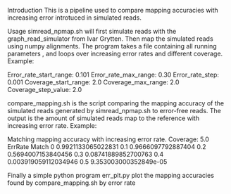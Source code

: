 Introduction
This is a pipeline used to compare mapping accuracies with increasing error introtuced in simulated reads.

Usage
simread_npmap.sh will first simulate reads with the graph_read_simulator from Ivar Grytten. Then map the simulated reads using numpy alignments.
The program takes a file containing all running parameters , and loops over increasing error rates and different coverage. Example:

Error_rate_start_range:	0.101
Error_rate_max_range:	0.30
Error_rate_step:	0.001
Coverage_start_range:	2.0
Coverage_max_range:	2.0
Coverage_step_value:	2.0

compare_mapping.sh is the script comparing the mapping accuracy of the simulated reads generated by simread_npmap.sh to error-free reads.
The output is the amount of simulated reads map to the reference with increasing error rate. Example:

Matching mapping accuracy with increasing error rate. Coverage: 5.0
ErrRate	Match
0	0.9921133065022831
0.1	0.9666097792887404
0.2	0.5694007153840456
0.3	0.08741889852700763
0.4	0.003919059112034946
0.5	9.353003000352849e-05

Finally a simple python program err_plt.py plot the mapping accuracies found by compare_mapping.sh by error rate

